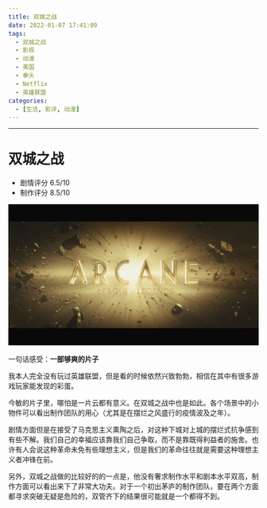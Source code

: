 ```yaml
---
title: 双城之战
date: 2022-01-07 17:41:09
tags:
  - 双城之战
  - 影视
  - 动漫
  - 美国
  - 拳头
  - Netflix
  - 英雄联盟
categories:
  - [生活, 影评, 动漫]
---
```


---

# 双城之战

- 剧情评分 6.5/10
- 制作评分 8.5/10

<!-- more -->

![](../image/2022-01-07-17-47-13.png)

一句话感受：**一部够爽的片子**

我本人完全没有玩过英雄联盟，但是看的时候依然兴致勃勃，相信在其中有很多游戏玩家能发现的彩蛋。

今敏的片子里，哪怕是一片云都有意义。在双城之战中也是如此。各个场景中的小物件可以看出制作团队的用心（尤其是在摆烂之风盛行的疫情波及之年）。

剧情方面但是在接受了马克思主义熏陶之后，对这种下城对上城的摆烂式抗争感到有些不解。我们自己的幸福应该靠我们自己争取，而不是靠既得利益者的施舍。也许有人会说这种革命未免有些理想主义，但是我们的革命往往就是需要这种理想主义者冲锋在前。

另外，双城之战做的比较好的的一点是，他没有奢求制作水平和剧本水平双高，制作方面可以看出来下了非常大功夫。对于一个初出茅庐的制作团队，要在两个方面都寻求突破无疑是危险的，双管齐下的结果很可能就是一个都得不到。
